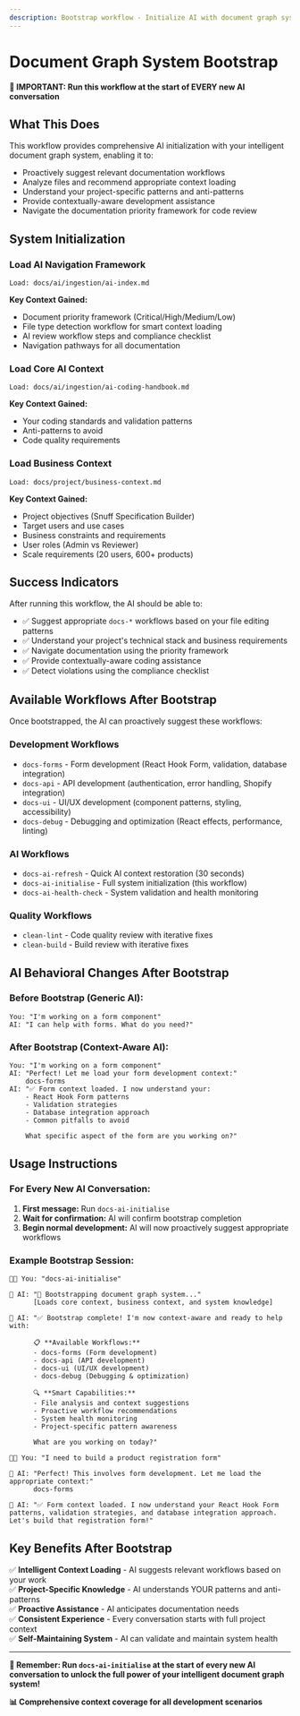 ```yaml
---
description: Bootstrap workflow - Initialize AI with document graph system knowledge
---
```


# Document Graph System Bootstrap

**🚨 IMPORTANT: Run this workflow at the start of EVERY new AI conversation**

## What This Does

This workflow provides comprehensive AI initialization with your intelligent document graph system, enabling it to:
- Proactively suggest relevant documentation workflows
- Analyze files and recommend appropriate context loading
- Understand your project-specific patterns and anti-patterns
- Provide contextually-aware development assistance
- Navigate the documentation priority framework for code review

## System Initialization

### Load AI Navigation Framework

```
Load: docs/ai/ingestion/ai-index.md
```

**Key Context Gained:**
- Document priority framework (Critical/High/Medium/Low)
- File type detection workflow for smart context loading
- AI review workflow steps and compliance checklist
- Navigation pathways for all documentation

### Load Core AI Context

```
Load: docs/ai/ingestion/ai-coding-handbook.md
```

**Key Context Gained:**
- Your coding standards and validation patterns
- Anti-patterns to avoid
- Code quality requirements

### Load Business Context

```
Load: docs/project/business-context.md
```

**Key Context Gained:**
- Project objectives (Snuff Specification Builder)
- Target users and use cases
- Business constraints and requirements
- User roles (Admin vs Reviewer)
- Scale requirements (20 users, 600+ products)

## Success Indicators

After running this workflow, the AI should be able to:
- ✅ Suggest appropriate `docs-*` workflows based on your file editing patterns
- ✅ Understand your project's technical stack and business requirements  
- ✅ Navigate documentation using the priority framework
- ✅ Provide contextually-aware coding assistance
- ✅ Detect violations using the compliance checklist

## Available Workflows After Bootstrap

Once bootstrapped, the AI can proactively suggest these workflows:

### **Development Workflows**
- `docs-forms` - Form development (React Hook Form, validation, database integration)
- `docs-api` - API development (authentication, error handling, Shopify integration)
- `docs-ui` - UI/UX development (component patterns, styling, accessibility)
- `docs-debug` - Debugging and optimization (React effects, performance, linting)

### **AI Workflows**
- `docs-ai-refresh` - Quick AI context restoration (30 seconds)
- `docs-ai-initialise` - Full system initialization (this workflow)
- `docs-ai-health-check` - System validation and health monitoring

### **Quality Workflows**
- `clean-lint` - Code quality review with iterative fixes
- `clean-build` - Build review with iterative fixes

## AI Behavioral Changes After Bootstrap

### **Before Bootstrap (Generic AI):**
```
You: "I'm working on a form component"
AI: "I can help with forms. What do you need?"
```

### **After Bootstrap (Context-Aware AI):**
```
You: "I'm working on a form component"
AI: "Perfect! Let me load your form development context:"
    docs-forms
AI: "✅ Form context loaded. I now understand your:
    - React Hook Form patterns
    - Validation strategies  
    - Database integration approach
    - Common pitfalls to avoid
    
    What specific aspect of the form are you working on?"
```

## Usage Instructions

### **For Every New AI Conversation:**

1. **First message:** Run `docs-ai-initialise`
2. **Wait for confirmation:** AI will confirm bootstrap completion
3. **Begin normal development:** AI will now proactively suggest appropriate workflows

### **Example Bootstrap Session:**

```
🧑‍💻 You: "docs-ai-initialise"

🤖 AI: "🚀 Bootstrapping document graph system..."
      [Loads core context, business context, and system knowledge]
      
🤖 AI: "✅ Bootstrap complete! I'm now context-aware and ready to help with:
      
      📋 **Available Workflows:**
      - docs-forms (Form development)  
      - docs-api (API development)
      - docs-ui (UI/UX development)
      - docs-debug (Debugging & optimization)
      
      🔍 **Smart Capabilities:**
      - File analysis and context suggestions
      - Proactive workflow recommendations
      - System health monitoring
      - Project-specific pattern awareness
      
      What are you working on today?"

🧑‍💻 You: "I need to build a product registration form"

🤖 AI: "Perfect! This involves form development. Let me load the appropriate context:"
      docs-forms
      
🤖 AI: "✅ Form context loaded. I now understand your React Hook Form patterns, validation strategies, and database integration approach. Let's build that registration form!"
```

## Key Benefits After Bootstrap

✅ **Intelligent Context Loading** - AI suggests relevant workflows based on your work  
✅ **Project-Specific Knowledge** - AI understands YOUR patterns and anti-patterns  
✅ **Proactive Assistance** - AI anticipates documentation needs  
✅ **Consistent Experience** - Every conversation starts with full project context  
✅ **Self-Maintaining System** - AI can validate and maintain system health  

---

**🎯 Remember: Run `docs-ai-initialise` at the start of every new AI conversation to unlock the full power of your intelligent document graph system!**

**📊 Comprehensive context coverage for all development scenarios**
